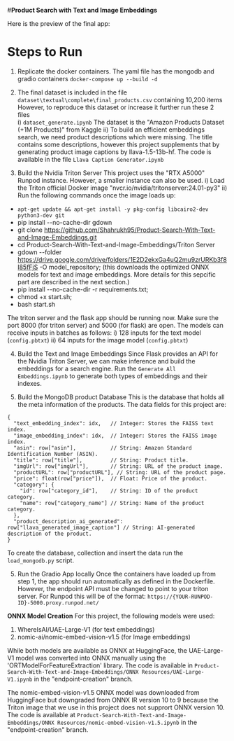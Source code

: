 #**Product Search with Text and Image Embeddings**

Here is the preview of the final app:


# **Steps to Run**
1) Replicate the docker containers. The yaml file has the mongodb and gradio containers
```docker-compose up --build -d```

2) The final dataset is included in the file `dataset\textual\complete\final_products.csv` containing 10,200 items
However, to reproduce this dataset or increase it further run these 2 files  
  i) ```dataset_generate.ipynb``` The dataset is the "Amazon Products Dataset (+1M Products)" from Kaggle
  ii) To build an efficient embeddings search, we need product descriptions which were missing. The title contains some descriptions, however this project supplements that by generating product image captions by llava-1.5-13b-hf. The code is available in the file ```Llava Caption Generator.ipynb```

3) Build the Nvidia Triton Server
This project uses the "RTX A5000" Runpod instance. However, a smaller instance can also be used.
i) Load the Triton official Docker image "nvcr.io/nvidia/tritonserver:24.01-py3"
ii) Run the following commands once the image loads up:
- ```apt-get update && apt-get install -y pkg-config libcairo2-dev python3-dev git```
- pip install --no-cache-dir gdown
- git clone https://github.com/Shahrukh95/Product-Search-With-Text-and-Image-Embeddings.git
- cd Product-Search-With-Text-and-Image-Embeddings/Triton Server
- gdown --folder https://drive.google.com/drive/folders/1E2D2ekxGa4uQ2mu9zrURKb3f8l85fFjS -O model_repository; (this downloads the optimized ONNX models for text and image embeddings. More details for this sepcific part are described in the next section.)
- pip install --no-cache-dir -r requirements.txt;
- chmod +x start.sh;
- bash start.sh

The triton server and the flask app should be running now. Make sure the port 8000 (for triton server) and 5000 (for flask) are open.
The models can receive inputs in batches as follows:
i) 128 inputs for the text model (```config.pbtxt```)
ii) 64 inputs for the image model (```config.pbtxt```)

4) Build the Text and Image Embeddings
Since Flask provides an API for the Nvidia Triton Server, we can make inference and build the embeddings for a search engine. Run the ```Generate All Embeddings.ipynb``` to generate both types of embeddings and their indexes.

5) Build the MongoDB product Database
This is the database that holds all the meta information of the products. The data fields for this project are:
```
{
  "text_embedding_index": idx,   // Integer: Stores the FAISS text index.
  "image_embedding_index": idx,  // Integer: Stores the FAISS image index.
  "asin": row["asin"],           // String: Amazon Standard Identification Number (ASIN).
  "title": row["title"],         // String: Product title.
  "imgUrl": row["imgUrl"],       // String: URL of the product image.
  "productURL": row["productURL"], // String: URL of the product page.
  "price": float(row["price"]),  // Float: Price of the product.
  "category": {
    "id": row["category_id"],    // String: ID of the product category.
    "name": row["category_name"] // String: Name of the product category.
  },
  "product_description_ai_generated": row["llava_generated_image_caption"] // String: AI-generated description of the product.
}
```

To create the database, collection and insert the data run the ```load_mongodb.py``` script.

5) Run the Gradio App locally
Once the containers have loaded up from step 1, the app should run automatically as defined in the Dockerfile. However, the endpoint API must be changed to point to your triton server. For Runpod this will be of the format: ```https://{YOUR-RUNPOD-ID}-5000.proxy.runpod.net/```


**ONNX Model Creation**
For this project, the following models were used:
1) WhereIsAI/UAE-Large-V1 (for text embeddings)
2) nomic-ai/nomic-embed-vision-v1.5 (for Image embeddings)

While both models are available as ONNX at HuggingFace, the UAE-Large-V1 model was converted into ONNX manually using the 'ORTModelForFeatureExtraction' library. The code is available in ```Product-Search-With-Text-and-Image-Embeddings/ONNX Resources/UAE-Large-V1.ipynb``` in the "endpoint-creation" branch.

The nomic-embed-vision-v1.5 ONNX model was downloaded from HuggingFace but downgraded from ONNX IR version 10 to 9 because the Triton image that we use in this project does not supprort ONNX version 10. The code is available at ```Product-Search-With-Text-and-Image-Embeddings/ONNX Resources/nomic-embed-vision-v1.5.ipynb``` in the "endpoint-creation" branch.

